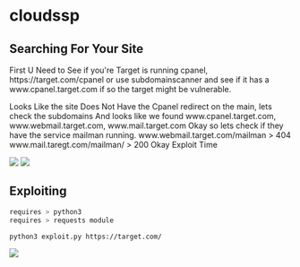 # cloudssp

## Searching For Your Site
<p> First U Need to See if you're Target is running cpanel, https://target.com/cpanel
  or use subdomainscanner and see if it has a www.cpanel.target.com if so the target might be vulnerable.</p>

<p> Looks Like the site Does Not Have the Cpanel redirect on the main, lets check the subdomains And looks like we found www.cpanel.target.com, www.webmail.target.com, www.mail.target.com Okay so lets check if they have the service mailman running. www.webmail.target.com/mailman > 404 www.mail.taregt.com/mailman/ > 200 Okay Exploit Time</p>

<img src="https://imgur.com/5OgcSEd.jpg" data-canonical-src="https://imgur.com/5OgcSEd.jpg" style="max-width:50%;">
<img src="https://imgur.com/2sNGZZa.jpg" data-canonical-src="https://imgur.com/2sNGZZa.jpg" style="max-width:50%;">

## Exploiting

```bash
requires > python3
requires > requests module
```

```bash
python3 exploit.py https://target.com/
```
<img src="https://imgur.com/wauxE3l.jpg" data-canonical-src="https://imgur.com/wauxE3l.jpg" style="max-width:50%;">


